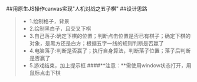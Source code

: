 ##用原生JS操作canvas实现"人机对战之五子棋"
##设计思路
> * 1.绘制格子，背景
> * 2.绘制黑白子，且交叉下棋
> * 3.自己落子:确定下棋的位置；判断点击位置是否已有棋子；确定下棋的对象，是黑方还是白方；根据五字一线的规则判断是否赢了
> * 4.电脑落子:判断是否赢了；执行自身算法，判断落子位置；落子后判断是否赢了
> * 5.游戏结束，加上提示框
####**注意：**需使用window状态打开，用鼠标点击下棋
